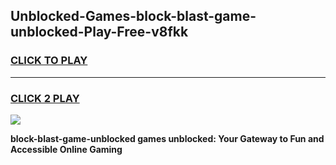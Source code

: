
## Unblocked-Games-block-blast-game-unblocked-Play-Free-v8fkk
<h3>
<a href="https://premium76.site?title=block-blast-game-unblocked&ref=18A">CLICK TO PLAY</a></h3>
<hr>

<h3>
<a href="https://premium76.site?title=block-blast-game-unblocked&ref=18A">CLICK 2 PLAY</a>
  
</h3>

<a href="https://premium76.site?title=block-blast-game-unblocked&ref=18A"><img src="https://clearcache.store/games.png"></a>


**block-blast-game-unblocked games unblocked: Your Gateway to Fun and Accessible Online Gaming**
